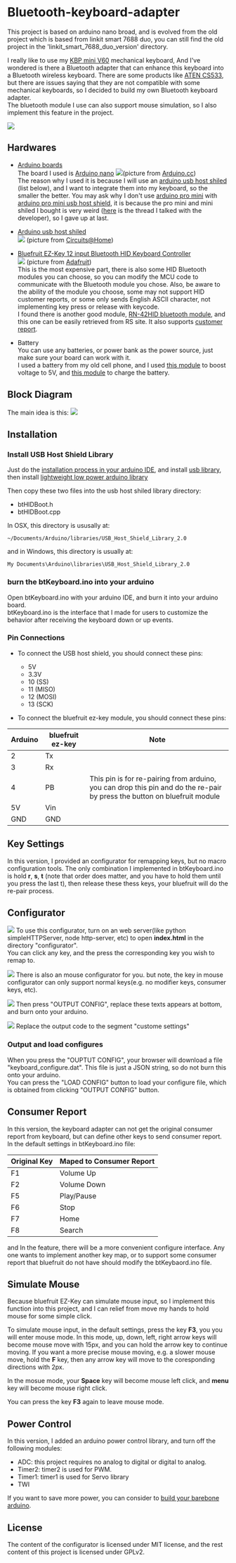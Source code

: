 # Bluetooth-keyboard-adapter
This project is based on arduino nano broad, and is evolved from the old project which is based from linkit smart 7688 duo, you can still find the old project in the 'linkit\_smart\_7688\_duo\_version' directory.

I really like to use my [KBP mini V60](https://www.facebook.com/media/set/?set=a.870489189643222.1073741835.316701428355337&type=3) mechanical keyboard, And I've wondered is there a Bluetooth adapter that can enhance this keyboard into a Bluetooth wireless keyboard. There are some products like [ATEN CS533](http://www.aten.com.tw/products/手持式裝置週邊與USB/TapUSB轉Bluetooth鍵盤滑鼠切換器/~CS533.html#.Vujzw8eLTcY), but there are issues saying that they are not compatible with some mechanical keyboards, so I decided to build my own Bluetooth keyboard adapter.  
The bluetooth module I use can also support mouse simulation, so I also implement this feature in the project.

![](readme_img/cover.jpg)

## Hardwares
* [Arduino boards](https://www.arduino.cc/)  
The board I used is [Arduino nano](https://www.arduino.cc/en/Main/ArduinoBoardNano)
![](https://www.arduino.cc/en/uploads/Main/ArduinoNanoFront_3_lg.jpg)(picture from [Arduino.cc](https://www.arduino.cc/en/Main/ArduinoBoardNano))  
The reason why I used it is because I will use an [arduino usb host shiled]() (list below), and I want to integrate them into my keyboard, so the smaller the better. You may ask why I don't use [arduino pro mini](https://www.arduino.cc/en/Main/ArduinoBoardProMini) with [arduino pro mini usb host shield](https://www.circuitsathome.com/products-page/arduino-shields/usb-host-shield-for-arduino-pro-mini), it is because the pro mini and mini shiled I bought is very weird ([here](https://github.com/felis/USB_Host_Shield_2.0/issues/239) is the thread I talked with the developer), so I gave up at last.

* [Arduino usb host shiled](https://www.circuitsathome.com/products-page/arduino-shields)  
![](https://camo.githubusercontent.com/705fb76e24f666e97bab97272c7f7f8f28a641f7/687474703a2f2f73686f702e746b6a656c656374726f6e6963732e646b2f696d616765732f5553425f486f73745f536869656c64312e6a7067)
(picture from [Circuits@Home](https://www.circuitsathome.com/products-page/arduino-shields/usb-host-shield-2-0-for-arduino))


* [Bluefruit EZ-Key 12 input Bluetooth HID Keyboard Controller](https://www.adafruit.com/products/1535)  
![](https://cdn-shop.adafruit.com/970x728/1535-00.jpg)
(picture from [Adafruit](https://www.adafruit.com/product/1535))  
This is the most expensive part, there is also some HID Bluetooth modules you can choose, so you can modify the MCU code to communicate with the Bluetooth module you chose. Also, be aware to the ability of the module you choose, some may not support HID customer reports, or some only sends English ASCII character, not implementing key press or release with keycode.  
	I found there is another good module, [RN-42HID bluetooth module](http://twcn.rs-online.com/web/p/bluetooth-modules/8417484/), and this one can be easily retrieved from RS site. It also supports [customer report](http://cdn.sparkfun.com/datasheets/Wireless/Bluetooth/RN-HID-User-Guide-v1.0r.pdf).
	
* Battery  
You can use any batteries, or power bank as the power source, just make sure your board can work with it.  
I used a battery from my old cell phone, and I used [this module](http://www.icshop.com.tw/product_info.php/products_id/18032) to boost voltage to 5V, and [this module](http://www.icshop.com.tw/product_info.php/products_id/11427) to charge the battery.

## Block Diagram
The main idea is this:
![](readme_img/main_idea.png)

## Installation
### Install USB Host Shield Library
Just do the [installation process in your arduino IDE](https://www.arduino.cc/en/Guide/Libraries), and install [usb library](https://github.com/felis/USB_Host_Shield_2.0), then install [lightweight low power arduino library](http://www.rocketscream.com/blog/2011/07/04/lightweight-low-power-arduino-library/)  

Then copy these two files into the usb host shiled library directory:

* btHIDBoot.h
* btHIDBoot.cpp

In OSX, this directory is ususally at:

    ~/Documents/Arduino/libraries/USB_Host_Shield_Library_2.0
    
and in Windows, this directory is usually at:

    My Documents\Arduino\libraries\USB_Host_Shield_Library_2.0
    
### burn the btKeyboard.ino into your arduino
Open btKeyboard.ino with your arduino IDE, and burn it into your arduino board.  
btKeyboard.ino is the interface that I made for users to customize the behavior after receiving the keyboard down or up events.

### Pin Connections

* To connect the USB host shield, you should connect these pins:
	* 5V
	* 3.3V
	* 10 (SS)
	* 11 (MISO)
	* 12 (MOSI)
	* 13 (SCK)

* To connect the bluefruit ez-key module, you should connect these pins:

| Arduino | bluefruit ez-key | Note |
|---------|------------------|------|
| 2       | Tx               |      |
| 3       | Rx               |      |
| 4       | PB               | This pin is for re-pairing from arduino, you can drop this pin and do the re-pair by press the button on bluefruit module|
| 5V      | Vin              |      |
| GND     | GND              |      |

## Key Settings
In this version, I provided an configurator for remapping keys, but no macro configuration tools. 
The only combination I implemented in btKeyboard.ino is hold **r**, **s**, **t** (note that order does matter, and you have to hold them until you press the last t), then release these thess keys, your bluefruit will do the re-pair process.

## Configurator
![](readme_img/configurator_keyboard.png)
To use this configurator, turn on an web server(like python simpleHTTPServer, node http-server, etc) to open **index.html** in the directory "configurator".  
You can click any key, and the press the corresponding key you wish to remap to.

![](readme_img/configurator_mouse.png)
There is also an mouse configurator for you. but note, the key in mouse configurator can only support normal keys(e.g. no modifier keys, consumer keys, etc).  

![](readme_img/configurator_output.png)
Then press "OUTPUT CONFIG", replace these texts appears at bottom, and burn onto your arduino.

![](readme_img/replace.png)
Replace the output code to the segment "custome settings"

### Output and load configures
When you press the "OUPTUT CONFIG", your browser will download a file "keyboard_configure.dat". This file is just a JSON string, so do not burn this onto your arduino.  
You can press the "LOAD CONFIG" button to load your configure file, which is obtained from clicking "OUTPUT CONFIG" button.

## Consumer Report
In this version, the keyboard adapter can not get the original consumer report from keyboard, but can define other keys to send consumer report. In the default settings in btKeyboard.ino file:

| Original Key | Maped to Consumer Report |
|--------------|--------------------------|
| F1           | Volume Up                |
| F2           | Volume Down              |
| F5           | Play/Pause               |
| F6           | Stop                     |
| F7           | Home                     |
| F8           | Search                   |

and In the feature, there will be a more convenient configure interface. Any one wants to implement another key map, or to support some consumer report that bluefruit do not have should modify the btKeybaord.ino file.

## Simulate Mouse
Because bluefruit EZ-Key can simulate mouse input, so I implement this function into this project, and I can relief from move my hands to hold mouse for some simple click.

To simulate mouse input, in the default settings, press the key **F3**, you you will enter mouse mode. In this mode, up, down, left, right arrow keys will become mouse move with 15px, and you can hold the arrow key to continue moving. If you want a more precise mouse moving, e.g. a slower mouse move, hold the **F** key, then any arrow key will move to the coresponding directions with 2px.

In the mosue mode, your **Space** key will become mouse left click, and **menu** key will become mouse right click.

You can press the key **F3** again to leave mouse mode.

## Power Control
In this version, I added an arduino power control library, and turn off the following modules:

* ADC: this project requires no analog to digital or digital to analog.
* Timer2: timer2 is used for PWM.
* Timer1: timer1 is used for Servo library
* TWI

If you want to save more power, you can consider to [build your barebone arduino](https://www.youtube.com/watch?v=sNIMCdVOHOM).

## License
The content of the configurator is licensed under MIT license, and the rest content of this project is licensed under GPLv2.
